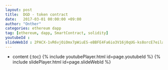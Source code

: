 ```yaml
---
layout: post
title:  DGD - token contract
date:   2017-03-01 00:00:00 +09:00
author: "Onther"
categories: ethereum dapp
tag: [ethereum, dapp, SmartContract, solidity]
youtubeId :
slideWebId : 2PACX-1vR6vjOiOmx7pWiuES-eBBFE4Fa6io3V16j0qUG-ks8orcE7eilaDb4OP4Yua8kOnhvknT1kBv1GCr_H
---
```

* content
{:toc}
{% include youtubePlayer.html id=page.youtubeId %}
{% include slidePlayer.html id=page.slideWebId %}
